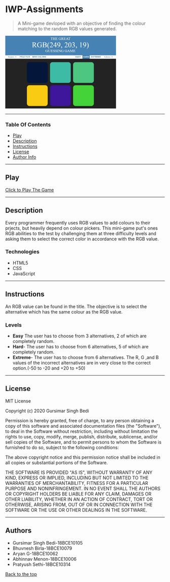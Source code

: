 # IWP-Assignments
>A Mini-game devloped with an objective of finding the colour matching to the random RGB values generated.
<img src="Assignment-1/image/gamepic.JPG" width=350>

---

### Table Of Contents
- [Play](#play)
- [Description](#description)
- [Instructions](#instructions)
- [License](#license)
- [Author Info](#author-info)

---

## Play
[Click to Play The Game](https://gursimar04.github.io/IWP-Assignments/Assignment-1/)

---

## Description
Every programmer frequently uses RGB values to add colours to their prjects, but heavily depend on colour pickers. This mini-game put's ones RGB abilities to the test by challenging them at three difficulty levels and asking them to select the correct color in accordance with the RGB value. 

### Technologies

- HTML5
- CSS
- JavaScript

---

## Instructions
An RGB value can be found in the title. The objective is to select the alternative which has the same colour as the RGB value.

### Levels

- **Easy** The user has to choose from 3 alternatives, 2 of which are completely random.
- **Hard**- The user has to choose from 6 alternatives, 5 of which are completely random.
- **Extreme**- The user has to choose from 6 alternatives. The R, G ,and B values of the incorrect alternatives are in very close to the correct option.(-50 to -20 and +20 to +50)

---
## License
MIT License

Copyright (c) 2020 Gursimar Singh Bedi

Permission is hereby granted, free of charge, to any person obtaining a copy of this software and associated documentation files (the "Software"), to deal in the Software without restriction, including without limitation the rights to use, copy, modify, merge, publish, distribute, sublicense, and/or sell copies of the Software, and to permit persons to whom the Software is furnished to do so, subject to the following conditions:

The above copyright notice and this permission notice shall be included in all copies or substantial portions of the Software.

THE SOFTWARE IS PROVIDED "AS IS", WITHOUT WARRANTY OF ANY KIND, EXPRESS OR IMPLIED, INCLUDING BUT NOT LIMITED TO THE WARRANTIES OF MERCHANTABILITY, FITNESS FOR A PARTICULAR PURPOSE AND NONINFRINGEMENT. IN NO EVENT SHALL THE AUTHORS OR COPYRIGHT HOLDERS BE LIABLE FOR ANY CLAIM, DAMAGES OR OTHER LIABILITY, WHETHER IN AN ACTION OF CONTRACT, TORT OR OTHERWISE, ARISING FROM, OUT OF OR IN CONNECTION WITH THE SOFTWARE OR THE USE OR OTHER DEALINGS IN THE SOFTWARE.

---

## Authors
- Gursimar Singh Bedi-18BCE10105
- Bhuvnesh Birla-18BCE10079
- Aryan G-18BCE10062
- Abhinnav Menon-18BCE10006
- Pratyush Sethi-18BCE10314

[Back to the top](#RGBGuessingGame)
